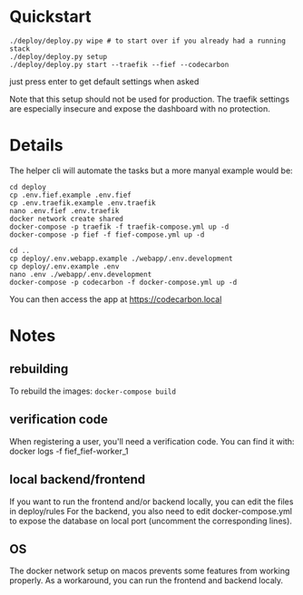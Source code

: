 
# Quickstart
```
./deploy/deploy.py wipe # to start over if you already had a running stack
./deploy/deploy.py setup
./deploy/deploy.py start --traefik --fief --codecarbon
```
just press enter to get default settings when asked

Note that this setup should not be used for production.
The traefik settings are especially insecure and expose the dashboard with no protection.

# Details
The helper cli will automate the tasks but a more manyal example would be:
```
cd deploy
cp .env.fief.example .env.fief
cp .env.traefik.example .env.traefik
nano .env.fief .env.traefik
docker network create shared
docker-compose -p traefik -f traefik-compose.yml up -d
docker-compose -p fief -f fief-compose.yml up -d

cd ..
cp deploy/.env.webapp.example ./webapp/.env.development
cp deploy/.env.example .env
nano .env ./webapp/.env.development
docker-compose -p codecarbon -f docker-compose.yml up -d
```

You can then access the app at https://codecarbon.local


# Notes

## rebuilding
To rebuild the images: 
`docker-compose build`


## verification code

When registering a user, you'll need a verification code.
You can find it with:
docker logs -f fief_fief-worker_1

## local backend/frontend

If you want to run the frontend and/or backend locally, you can edit the files in deploy/rules
For the backend, you also need to edit docker-compose.yml to expose the database on local port (uncomment the corresponding lines).

## OS

The docker network setup on macos prevents some features from working properly.
As a workaround, you can run the frontend and backend localy.
